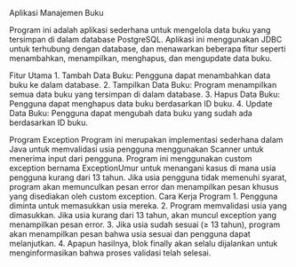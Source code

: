 Aplikasi Manajemen Buku
  
  Program ini adalah aplikasi sederhana untuk mengelola data buku yang tersimpan di dalam database PostgreSQL. Aplikasi ini menggunakan JDBC untuk terhubung dengan database, dan menawarkan beberapa fitur seperti menambahkan, menampilkan, menghapus, dan mengupdate data buku.
  
Fitur Utama
	1. Tambah Data Buku: Pengguna dapat menambahkan data buku ke dalam database.
	2. Tampilkan Data Buku: Program menampilkan semua data buku yang tersimpan di dalam database.
	3. Hapus Data Buku: Pengguna dapat menghapus data buku berdasarkan ID buku.
	4. Update Data Buku: Pengguna dapat mengubah data buku yang sudah ada berdasarkan ID buku.

Program Exception
  Program ini merupakan implementasi sederhana dalam Java untuk memvalidasi usia pengguna menggunakan Scanner untuk menerima input dari pengguna. Program ini menggunakan custom exception bernama ExceptionUmur untuk menangani kasus di mana usia pengguna kurang dari 13 tahun. Jika usia pengguna tidak memenuhi syarat, program akan memunculkan pesan error dan menampilkan pesan khusus yang disediakan oleh custom exception.
Cara Kerja Program
	1. Pengguna diminta untuk memasukkan usia mereka.
	2. Program memvalidasi usia yang dimasukkan. Jika usia kurang dari 13 tahun, akan muncul exception yang menampilkan pesan error.
	3. Jika usia sudah sesuai (≥ 13 tahun), program akan menampilkan pesan bahwa usia sesuai dan pengguna dapat melanjutkan.
	4. Apapun hasilnya, blok finally akan selalu dijalankan untuk menginformasikan bahwa proses validasi telah selesai.
